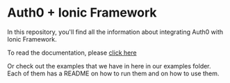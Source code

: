# Auth0 + Ionic Framework

In this repository, you'll find all the information about integrating Auth0 with Ionic Framework.

To read the documentation, please [click here](https://docs.auth0.com/new/native-platforms/ionic)

Or check out the examples that we have in here in our examples folder. Each of them has a README on how to run them and on how to use them.

